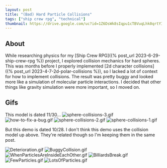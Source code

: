 ```yaml
---
layout: post
title: "(Bad) Hard Particle Collisions"
tags: ["ship crew rpg", "technical"]
thumbnail: https://drive.google.com/uc?id=1Z6DsWk8sIqpu1cTBVuqLhk0qrtYIn9rF&export=download
---
```


## About

While researching physics for my [Ship Crew RPG]({% post_url 2023-6-29-ship-crew-rpg %}) project, I explored collision mechanics for hard spheres. This was months before I properly implemented [2d character collisions]({% post_url 2023-4-7-2d-polar-collisions %}), so I lacked a lot of context for how to implement collisions. The result was pretty buggy and looked more like a simulation of molecular particle interactions. I decided that other things like gravity simulation were more important, so I moved on.

## Gifs

This model is dated 11/30...
![sphere-collisions-3.gif](https://drive.google.com/uc?id=1yAQmYNCaUNJr8X738jCMMXYyF2ElGKwL&export=download)
![how-to-fix-a-bug.gif](https://drive.google.com/uc?id=1hgJCZxGzqbfxE3wYpXTP9gpAOSnb1y3Q&export=download)
![sphere-collisions-2.gif](https://drive.google.com/uc?id=1RaqL74H1PZxtlNpMczLzZXRQYfdvRooZ&export=download)
![sphere-collisions-1.gif](https://drive.google.com/uc?id=1E8bYsJIQE7YXonDl5YSQrHT7LjgD9hLU&export=download)

But this demo is dated 10/28. I don't think this demo uses the collision model up above. They're related though so I'm keeping them in the same post.

![Deterioration.gif](https://drive.google.com/uc?id=1TPfGdLy55uD_avAqoyS4GsFO6F4_FJi8&export=download)
![BuggyCollision.gif](https://drive.google.com/uc?id=1m-Sr6d7NpO4RnKUzffYq0k65lIRZc5OE&export=download)
![WhenParticlesAreInsideEachOther.gif](https://drive.google.com/uc?id=1M1X3J6PLC4a9ABcCJG-w1WRhn9FHvUxu&export=download)
![BilliardsBreak.gif](https://drive.google.com/uc?id=1Z6DsWk8sIqpu1cTBVuqLhk0qrtYIn9rF&export=download)
![FewParticles.gif](https://drive.google.com/uc?id=1fjDquq_oKJLYTRXBMaPSpS2nB7LYtxW5&export=download)
![LotsOfParticles.gif](https://drive.google.com/uc?id=1pldUGYKGIxHfWkf3Sbfv8jI64XIGIhOJ&export=download)

